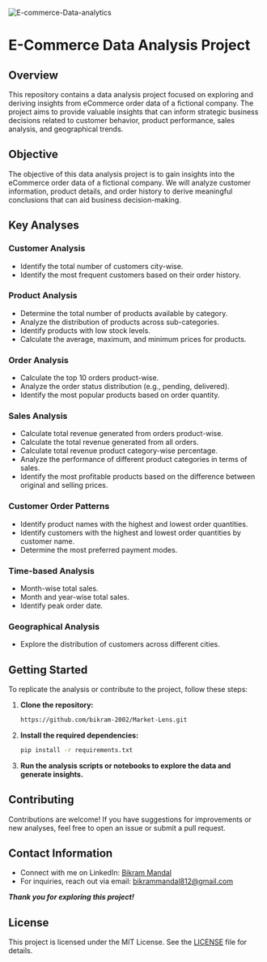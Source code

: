 ![E-commerce-Data-analytics](E-commerce-Data-analytics.jpg)

# E-Commerce Data Analysis Project

## Overview
This repository contains a data analysis project focused on exploring and deriving insights from eCommerce order data of a fictional company. The project aims to provide valuable insights that can inform strategic business decisions related to customer behavior, product performance, sales analysis, and geographical trends.

## Objective
The objective of this data analysis project is to gain insights into the eCommerce order data of a fictional company. We will analyze customer information, product details, and order history to derive meaningful conclusions that can aid business decision-making.

## Key Analyses
### Customer Analysis
- Identify the total number of customers city-wise.
- Identify the most frequent customers based on their order history.

### Product Analysis
- Determine the total number of products available by category.
- Analyze the distribution of products across sub-categories.
- Identify products with low stock levels.
- Calculate the average, maximum, and minimum prices for products.

### Order Analysis
- Calculate the top 10 orders product-wise.
- Analyze the order status distribution (e.g., pending, delivered).
- Identify the most popular products based on order quantity.

### Sales Analysis
- Calculate total revenue generated from orders product-wise.
- Calculate the total revenue generated from all orders.
- Calculate total revenue product category-wise percentage.
- Analyze the performance of different product categories in terms of sales.
- Identify the most profitable products based on the difference between original and selling prices.

### Customer Order Patterns
- Identify product names with the highest and lowest order quantities.
- Identify customers with the highest and lowest order quantities by customer name.
- Determine the most preferred payment modes.

### Time-based Analysis
- Month-wise total sales.
- Month and year-wise total sales.
- Identify peak order date.

### Geographical Analysis
- Explore the distribution of customers across different cities.

## Getting Started
To replicate the analysis or contribute to the project, follow these steps:

1. **Clone the repository:**
   ```sh
   https://github.com/bikram-2002/Market-Lens.git
   ```

2. **Install the required dependencies:**
   ```sh
   pip install -r requirements.txt
   ```

3. **Run the analysis scripts or notebooks to explore the data and generate insights.**

## Contributing
Contributions are welcome! If you have suggestions for improvements or new analyses, feel free to open an issue or submit a pull request.

## Contact Information

- Connect with me on LinkedIn: [Bikram Mandal](https://www.linkedin.com/in/bikram-mandal-3b080a223)
- For inquiries, reach out via email: bikrammandal812@gmail.com

***Thank you for exploring this project!***

## License
This project is licensed under the MIT License. See the [LICENSE](LICENSE) file for details.
